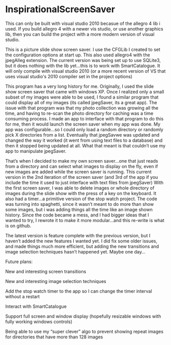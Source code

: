 # InspirationalScreenSaver
This can only be built with visual studio 2010 becasue of the allegro 4 lib i used. If you build allegro 4 with a newer vis studio, or use another graphics lib, then you can build the project with a more modern version of visual studio.

This is a picture slide show screen saver. I use the CFGLib I created to set the configuration options at start up. This also used allegro4 with the jpegAlleg extension. The current version was being set up to use SQLite3, but it does nothing with the lib yet...this is to work with SmartCatalogue. It will only compile with visual studio 2010 (or a more recent version of VS that uses visual studio's 2010 compiler set in the project options)

This program has a very long history for me. Originally, I used the slide show screen saver that came with windows XP. Once I realized only a small subset of my images were able to be used, I found a similar program that could display all of my images (its called jpegSaver, its a great app). The issue with that program was that my photo collection was growing all the time, and having to re-scan the photo directory for caching was a time consuming process. I made an app to interface with that program to do this for me, then it would launch the screen saver when my app was done. My app was configurable…so I could only load a random directory or randomly pick X directories from a list. Eventually that jpegSavwe was updated and changed the way it worked (it went from using text files to a database) and then it stopped being updated at all. What that meant is that couldn’t use my app to manipulate jpegSaver.


That’s when I decided to make my own screen saver…one that just reads from a directory and can select what images to display on the fly, even if new images are added while the screen saver is running. This current version in the 2nd iteration of the screen saver (and 3rd of the app if you include the time it used to just interface with text files from jpegSaver) With the first screen saver, I was able to delete images or whole directory of images during the slide show with the press of a key on the keyboard. It also had a timer…a primitive version of the stop watch project. The code was turning into spaghetti, since it wasn’t meant to do more than show some images, but i was adding things all the time like an image shown history. Since the code became a mess, and I had bigger ideas that I wanted to try, I rewrote it to make it more modular…and this re-write is what is on github.


The latest version is feature complete with the previous version, but I haven’t added the new features I wanted yet. I did fix some older issues, and made things much more efficient, but adding the new transitions and image selection techniques hasn’t happened yet. Maybe one day… 

Future plans:

New and interesting screen transitions

New and interesting image selection techniques

Add the stop watch timer to the app so I can change the timer interval without a restart

Interact with SmartCatalogue

Support full screen and window display (hopefully resizable windows with fully working windows controls)

Being able to use my “super clever” algo to prevent showing repeat images for directories that have more than 128 images
